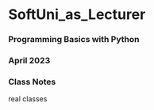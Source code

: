 # SoftUni_as_Lecturer

### Programming Basics with Python
### April 2023
### Class Notes

real classes

